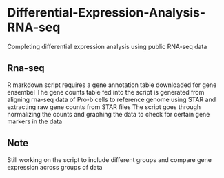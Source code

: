 # Differential-Expression-Analysis-RNA-seq
Completing differential expression analysis using public RNA-seq data 
## Rna-seq
R markdown script requires a gene annotation table downloaded for gene ensembel 
The gene counts table fed into the script is generated from aligning rna-seq data of Pro-b cells to reference genome using STAR and extracting raw gene counts from STAR files
The script goes through normalizing the counts and graphing the data to check for certain gene markers in the data 

## Note
Still working on the script to include different groups and compare gene expression across groups of data 
